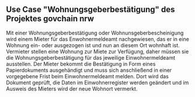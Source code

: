 ## Use Case "Wohnungsgeberbestätigung" des Projektes govchain nrw

Mit einer Wohnungsgeberbestätigung oder Wohnunsgeberbescheinigung wird einem Mieter für das Enwohnermeldeamt nachgewiesen, das er in eine Wohnung ein- oder ausgezogen ist und nun an diesem Ort wohnhaft ist. Vermieter stellen eine Wohnung zur Miete zur Verfügung, daher müssen sie die Wohnungsgeberbestätigung für das jeweilige Einwohnermeldeamt ausstellen. Der Mieter bekommt die Bestätigung in Form eines Papierdokuments ausgehändigt und muss sich anschließend in einer vorgegebene Frist beim Einwohnermeldeamt melden. Dort wird das Dokument geprüft, die Daten im Einwohnerregister werden geändert und im Ausweis des Mieters wird der neue Wohnort vermerkt.



